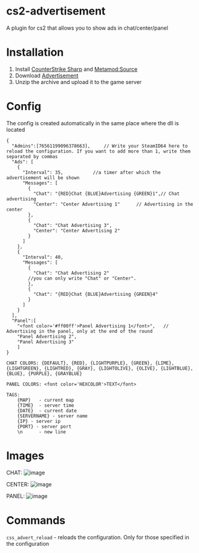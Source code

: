 # cs2-advertisement
A plugin for cs2 that allows you to show ads in chat/center/panel

# Installation
1. Install [CounterStrike Sharp](https://github.com/roflmuffin/CounterStrikeSharp) and [Metamod:Source](https://www.sourcemm.net/downloads.php/?branch=master)
3. Download [Advertisement](https://github.com/partiusfabaa/cs2-advertisement/releases/tag/v1.0.1)
4. Unzip the archive and upload it to the game server

# Config
The config is created automatically in the same place where the dll is located
```
{
  "Admins":[76561199096378663],		// Write your SteamID64 here to reload the configuration. If you want to add more than 1, write them separated by commas
  "Ads": [
    {
      "Interval": 35,			//a timer after which the advertisement will be shown
      "Messages": [
        {
          "Chat": "{RED}Chat {BLUE}Advertising {GREEN}1",// Chat advertising
          "Center": "Center Advertising 1" 		// Advertising in the center
        },
        {
          "Chat": "Chat Advertising 3",
          "Center": "Center Advertising 2"
        }
      ]
    },
    {
      "Interval": 40,
      "Messages": [
        {
          "Chat": "Chat Advertising 2"
		//you can only write "Chat" or "Center".
        },
        {
          "Chat": "{RED}Chat {BLUE}Advertising {GREEN}4"
        }
      ]
    }
  ],
  "Panel":[
	"<font color='#ff00ff'>Panel Advertising 1</font>",   // Advertising in the panel, only at the end of the round
	"Panel Advertising 2",
	"Panel Advertising 3"
	]
}

CHAT COLORS: {DEFAULT}, {RED}, {LIGHTPURPLE}, {GREEN}, {LIME}, {LIGHTGREEN}, {LIGHTRED}, {GRAY}, {LIGHTOLIVE}, {OLIVE}, {LIGHTBLUE}, {BLUE}, {PURPLE}, {GRAYBLUE}
	
PANEL COLORS: <font color='HEXCOLOR'>TEXT</font>
	
TAGS:
	{MAP} 	- current map
	{TIME} 	- server time
	{DATE} 	- current date
	{SERVERNAME} - server name
	{IP} - server ip
	{PORT} - server port
	\n		- new line
```

# Images
CHAT:
![image](https://github.com/partiusfabaa/cs2-advertisement/assets/96542489/c6b008b4-9b66-4d8a-9cd8-c40505d0f1c3)

CENTER:
![image](https://github.com/partiusfabaa/cs2-advertisement/assets/96542489/5f56cb66-6aac-423a-b7d0-efa066e37da4)

PANEL:
![image](https://github.com/partiusfabaa/cs2-advertisement/assets/96542489/cd1e788f-9e8e-4276-a90c-e08d8adb21f5)

# Commands
`css_advert_reload` - reloads the configuration. Only for those specified in the configuration
